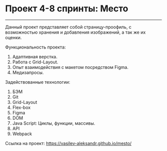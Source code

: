 # Проект 4-8 спринты: Место
------------------------------------
Данный проект представляет собой страницу-проофиль, с возможностью хранения и добавления изображений, а так же их оценки.

Функциональность проекта:
1. Адаптивная верстка.
2. Работа с Grid-Layout.
3. Опыт взаимодействия с макетом посредством Figma.
4. Медизапросы.

Задействованные технологии:
1. БЭМ
2. Git
3. Grid-Layout
4. Flex-box
5. Figma
6. DOM
7. Java Script: Циклы, функции, массивы.
8. API
9. Webpack


Ссылка на проект:
https://vasilev-aleksandr.github.io/mesto/



